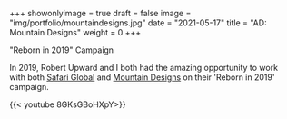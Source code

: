 +++
showonlyimage = true
draft = false
image = "img/portfolio/mountaindesigns.jpg"
date = "2021-05-17"
title = "AD: Mountain Designs"
weight = 0
+++

"Reborn in 2019" Campaign

<!--more-->

In 2019, Robert Upward and I both had the amazing opportunity to work with both [Safari Global](https://www.instagram.com/safari.global/) and [Mountain Designs](https://www.instagram.com/mountaindesigns/) on their 'Reborn in 2019' campaign.

{{< youtube 8GKsGBoHXpY>}}
